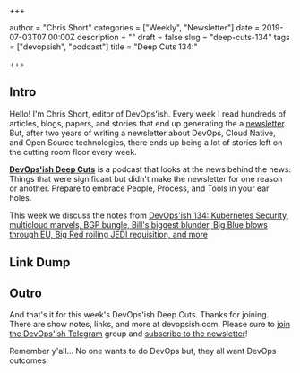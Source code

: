 +++

author = "Chris Short"
categories = ["Weekly", "Newsletter"]
date = 2019-07-03T07:00:00Z
description = ""
draft = false
slug = "deep-cuts-134"
tags = ["devopsish", "podcast"]
title = "Deep Cuts 134:"

+++

## Intro

Hello! I'm Chris Short, editor of DevOps'ish. Every week I read hundreds of articles, blogs, papers, and stories that end up generating the a [newsletter](/). But, after two years of writing a newsletter about DevOps, Cloud Native, and Open Source technologies, there ends up being a lot of stories left on the cutting room floor every week.

[**DevOps'ish Deep Cuts**](/deep-cuts/) is a podcast that looks at the news behind the news. Things that were significant but didn't make the newsletter for one reason or another. Prepare to embrace People, Process, and Tools in your ear holes.

This week we discuss the notes from [DevOps'ish 134: Kubernetes Security, multicloud marvels, BGP bungle, Bill's biggest blunder, Big Blue blows through EU, Big Red roiling JEDI requisition, and more](/134/)

## Link Dump

## Outro

And that's it for this week's DevOps'ish Deep Cuts. Thanks for joining. There are show notes, links, and more at devopsish.com. Please sure to [join the DevOps'ish Telegram](https://t.me/devopsish) group and  [subscribe to the newsletter](https://devopsish.com/subscribe/)!

Remember y'all... No one wants to do DevOps but, they all want DevOps outcomes.
